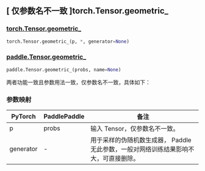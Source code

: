 ## [ 仅参数名不一致 ]torch.Tensor.geometric_

### [torch.Tensor.geometric_](https://pytorch.org/docs/stable/generated/torch.Tensor.geometric_.html)

```python
torch.Tensor.geometric_(p, *, generator=None)
```

### [paddle.Tensor.geometric_](https://www.paddlepaddle.org.cn/documentation/docs/zh/develop/api/paddle/Tensor_cn.html)

```python
paddle.Tensor.geometric_(probs, name=None)
```

两者功能一致且参数用法一致，仅参数名不一致，具体如下：

### 参数映射

| PyTorch | PaddlePaddle | 备注                          |
| ------- | ------------ | ----------------------------- |
| p   | probs            | 输入 Tensor，仅参数名不一致。 |
| generator | -            | 用于采样的伪随机数生成器， Paddle 无此参数，一般对网络训练结果影响不大，可直接删除。 |